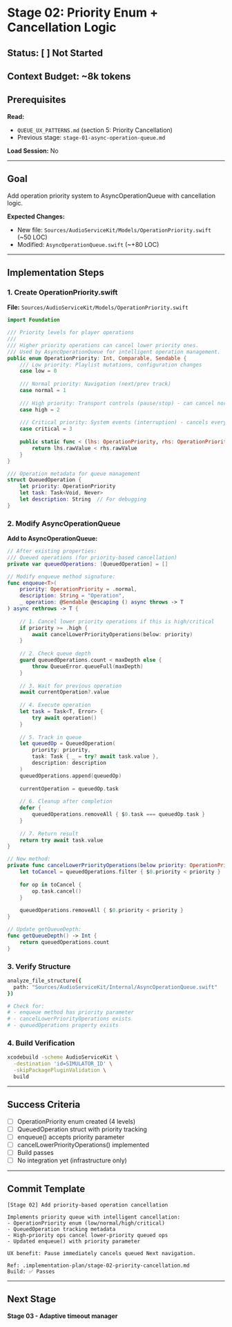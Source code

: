 # Stage 02: Priority Enum + Cancellation Logic

## Status: [ ] Not Started

## Context Budget: ~8k tokens

## Prerequisites

**Read:**
- `QUEUE_UX_PATTERNS.md` (section 5: Priority Cancellation)
- Previous stage: `stage-01-async-operation-queue.md`

**Load Session:** No

---

## Goal

Add operation priority system to AsyncOperationQueue with cancellation logic.

**Expected Changes:**
- New file: `Sources/AudioServiceKit/Models/OperationPriority.swift` (~50 LOC)
- Modified: `AsyncOperationQueue.swift` (~+80 LOC)

---

## Implementation Steps

### 1. Create OperationPriority.swift

**File:** `Sources/AudioServiceKit/Models/OperationPriority.swift`

```swift
import Foundation

/// Priority levels for player operations
///
/// Higher priority operations can cancel lower priority ones.
/// Used by AsyncOperationQueue for intelligent operation management.
public enum OperationPriority: Int, Comparable, Sendable {
    /// Low priority: Playlist mutations, configuration changes
    case low = 0
    
    /// Normal priority: Navigation (next/prev track)
    case normal = 1
    
    /// High priority: Transport controls (pause/stop) - can cancel normal
    case high = 2
    
    /// Critical priority: System events (interruption) - cancels everything
    case critical = 3
    
    public static func < (lhs: OperationPriority, rhs: OperationPriority) -> Bool {
        return lhs.rawValue < rhs.rawValue
    }
}

/// Operation metadata for queue management
struct QueuedOperation {
    let priority: OperationPriority
    let task: Task<Void, Never>
    let description: String  // For debugging
}
```

### 2. Modify AsyncOperationQueue

**Add to AsyncOperationQueue:**

```swift
// After existing properties:
/// Queued operations (for priority-based cancellation)
private var queuedOperations: [QueuedOperation] = []

// Modify enqueue method signature:
func enqueue<T>(
    priority: OperationPriority = .normal,
    description: String = "Operation",
    _ operation: @Sendable @escaping () async throws -> T
) async rethrows -> T {
    
    // 1. Cancel lower priority operations if this is high/critical
    if priority >= .high {
        await cancelLowerPriorityOperations(below: priority)
    }
    
    // 2. Check queue depth
    guard queuedOperations.count < maxDepth else {
        throw QueueError.queueFull(maxDepth)
    }
    
    // 3. Wait for previous operation
    await currentOperation?.value
    
    // 4. Execute operation
    let task = Task<T, Error> {
        try await operation()
    }
    
    // 5. Track in queue
    let queuedOp = QueuedOperation(
        priority: priority,
        task: Task { _ = try? await task.value },
        description: description
    )
    queuedOperations.append(queuedOp)
    
    currentOperation = queuedOp.task
    
    // 6. Cleanup after completion
    defer {
        queuedOperations.removeAll { $0.task === queuedOp.task }
    }
    
    // 7. Return result
    return try await task.value
}

// New method:
private func cancelLowerPriorityOperations(below priority: OperationPriority) {
    let toCancel = queuedOperations.filter { $0.priority < priority }
    
    for op in toCancel {
        op.task.cancel()
    }
    
    queuedOperations.removeAll { $0.priority < priority }
}

// Update getQueueDepth:
func getQueueDepth() -> Int {
    return queuedOperations.count
}
```

### 3. Verify Structure

```bash
analyze_file_structure({ 
  path: "Sources/AudioServiceKit/Internal/AsyncOperationQueue.swift" 
})

# Check for:
# - enqueue method has priority parameter
# - cancelLowerPriorityOperations exists
# - queuedOperations property exists
```

### 4. Build Verification

```bash
xcodebuild -scheme AudioServiceKit \
  -destination 'id=SIMULATOR_ID' \
  -skipPackagePluginValidation \
  build
```

---

## Success Criteria

- [ ] OperationPriority enum created (4 levels)
- [ ] QueuedOperation struct with priority tracking
- [ ] enqueue() accepts priority parameter
- [ ] cancelLowerPriorityOperations() implemented
- [ ] Build passes
- [ ] No integration yet (infrastructure only)

---

## Commit Template

```
[Stage 02] Add priority-based operation cancellation

Implements priority queue with intelligent cancellation:
- OperationPriority enum (low/normal/high/critical)
- QueuedOperation tracking metadata
- High-priority ops cancel lower-priority queued ops
- Updated enqueue() with priority parameter

UX benefit: Pause immediately cancels queued Next navigation.

Ref: .implementation-plan/stage-02-priority-cancellation.md
Build: ✅ Passes
```

---

## Next Stage

**Stage 03 - Adaptive timeout manager**
